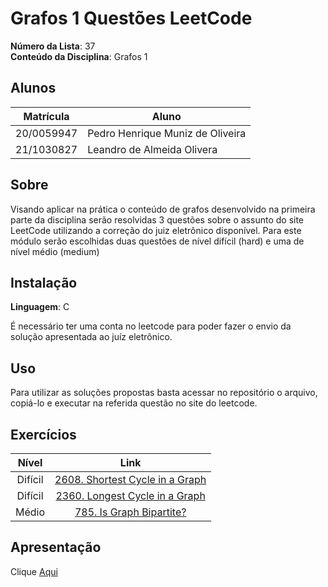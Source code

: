 <!--**!! Atenção: Renomeie o seu repositório para (Tema)_(NomeDoProjeto). !!** 

Temas:
 - Grafos1
 - Grafos2
 - PD
 - D&C
 - Greed
 - Final 
 
 **!! *Não coloque os nomes dos alunos no título do repositório*. Exemplo de título correto: Grafos2_Labirinto-do-Minotauro !!**
 
 (Apague essa seção)
-->

# Grafos 1 Questões LeetCode

**Número da Lista**: 37<br>
**Conteúdo da Disciplina**: Grafos 1<br>

## Alunos
|Matrícula | Aluno |
| -- | -- |
| 20/0059947 |  Pedro Henrique Muniz de Oliveira |
| 21/1030827 |  Leandro de Almeida Olivera |

## Sobre 
Visando aplicar na prática o conteúdo de grafos desenvolvido na primeira parte da disciplina serão resolvidas 3 questões sobre o assunto do site LeetCode utilizando a correção do juiz eletrônico disponível. Para este módulo serão escolhidas duas questões de nível difícil (hard) e uma de nível médio (medium)

<!--## Screenshots

Adicione 3 ou mais screenshots do projeto em funcionamento.
-->

## Instalação 

**Linguagem**: C<br>

<!--**Framework**: (caso exista)<br>
Descreva os pré-requisitos para rodar o seu projeto e os comandos necessários.
-->
É necessário ter uma conta no leetcode para poder fazer o envio da solução apresentada ao juíz eletrônico.

## Uso 
Para utilizar as soluções propostas basta acessar no repositório o arquivo, copiá-lo e executar na referida questão no site do leetcode.


## Exercícios

|Nível|Link|
|:---:|:--:|
|Difícil|[2608. Shortest Cycle in a Graph](https://leetcode.com/problems/shortest-cycle-in-a-graph/description/)|
|Difícil|[2360. Longest Cycle in a Graph](https://leetcode.com/problems/longest-cycle-in-a-graph/description/)|
|Médio|[785. Is Graph Bipartite?](https://leetcode.com/problems/is-graph-bipartite/description/)|

## Apresentação

<p>Clique <a href="https://youtu.be/7Q9pjo93hcM" target="_blank">Aqui</a></p>





